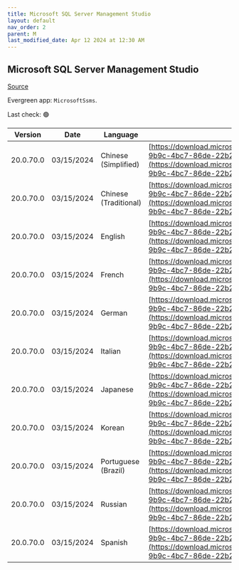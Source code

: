 ```yaml
---
title: Microsoft SQL Server Management Studio
layout: default
nav_order: 2
parent: M
last_modified_date: Apr 12 2024 at 12:30 AM
---
```


## Microsoft SQL Server Management Studio

[Source](https://go.microsoft.com/fwlink/?LinkId=531355)

Evergreen app: `MicrosoftSsms`. 

Last check: 🟢

| Version   | Date       | Language              | URI                                                                                                                                                                                                            |
| --------- | ---------- | --------------------- | -------------------------------------------------------------------------------------------------------------------------------------------------------------------------------------------------------------- |
| 20.0.70.0 | 03/15/2024 | Chinese (Simplified)  | [https://download.microsoft.com/download/b/9/7/b97061b9-9b9c-4bc7-86de-22b262c016d1/SSMS-Setup-CHS.exe](https://download.microsoft.com/download/b/9/7/b97061b9-9b9c-4bc7-86de-22b262c016d1/SSMS-Setup-CHS.exe) |
| 20.0.70.0 | 03/15/2024 | Chinese (Traditional) | [https://download.microsoft.com/download/b/9/7/b97061b9-9b9c-4bc7-86de-22b262c016d1/SSMS-Setup-CHT.exe](https://download.microsoft.com/download/b/9/7/b97061b9-9b9c-4bc7-86de-22b262c016d1/SSMS-Setup-CHT.exe) |
| 20.0.70.0 | 03/15/2024 | English               | [https://download.microsoft.com/download/b/9/7/b97061b9-9b9c-4bc7-86de-22b262c016d1/SSMS-Setup-ENU.exe](https://download.microsoft.com/download/b/9/7/b97061b9-9b9c-4bc7-86de-22b262c016d1/SSMS-Setup-ENU.exe) |
| 20.0.70.0 | 03/15/2024 | French                | [https://download.microsoft.com/download/b/9/7/b97061b9-9b9c-4bc7-86de-22b262c016d1/SSMS-Setup-FRA.exe](https://download.microsoft.com/download/b/9/7/b97061b9-9b9c-4bc7-86de-22b262c016d1/SSMS-Setup-FRA.exe) |
| 20.0.70.0 | 03/15/2024 | German                | [https://download.microsoft.com/download/b/9/7/b97061b9-9b9c-4bc7-86de-22b262c016d1/SSMS-Setup-DEU.exe](https://download.microsoft.com/download/b/9/7/b97061b9-9b9c-4bc7-86de-22b262c016d1/SSMS-Setup-DEU.exe) |
| 20.0.70.0 | 03/15/2024 | Italian               | [https://download.microsoft.com/download/b/9/7/b97061b9-9b9c-4bc7-86de-22b262c016d1/SSMS-Setup-ITA.exe](https://download.microsoft.com/download/b/9/7/b97061b9-9b9c-4bc7-86de-22b262c016d1/SSMS-Setup-ITA.exe) |
| 20.0.70.0 | 03/15/2024 | Japanese              | [https://download.microsoft.com/download/b/9/7/b97061b9-9b9c-4bc7-86de-22b262c016d1/SSMS-Setup-JPN.exe](https://download.microsoft.com/download/b/9/7/b97061b9-9b9c-4bc7-86de-22b262c016d1/SSMS-Setup-JPN.exe) |
| 20.0.70.0 | 03/15/2024 | Korean                | [https://download.microsoft.com/download/b/9/7/b97061b9-9b9c-4bc7-86de-22b262c016d1/SSMS-Setup-KOR.exe](https://download.microsoft.com/download/b/9/7/b97061b9-9b9c-4bc7-86de-22b262c016d1/SSMS-Setup-KOR.exe) |
| 20.0.70.0 | 03/15/2024 | Portuguese (Brazil)   | [https://download.microsoft.com/download/b/9/7/b97061b9-9b9c-4bc7-86de-22b262c016d1/SSMS-Setup-PTB.exe](https://download.microsoft.com/download/b/9/7/b97061b9-9b9c-4bc7-86de-22b262c016d1/SSMS-Setup-PTB.exe) |
| 20.0.70.0 | 03/15/2024 | Russian               | [https://download.microsoft.com/download/b/9/7/b97061b9-9b9c-4bc7-86de-22b262c016d1/SSMS-Setup-RUS.exe](https://download.microsoft.com/download/b/9/7/b97061b9-9b9c-4bc7-86de-22b262c016d1/SSMS-Setup-RUS.exe) |
| 20.0.70.0 | 03/15/2024 | Spanish               | [https://download.microsoft.com/download/b/9/7/b97061b9-9b9c-4bc7-86de-22b262c016d1/SSMS-Setup-ESN.exe](https://download.microsoft.com/download/b/9/7/b97061b9-9b9c-4bc7-86de-22b262c016d1/SSMS-Setup-ESN.exe) |
